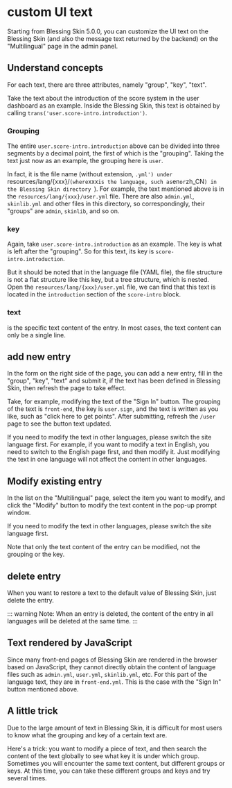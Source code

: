 # custom UI text

Starting from Blessing Skin 5.0.0, you can customize the UI text on the Blessing Skin (and also the message text returned by the backend) on the "Multilingual" page in the admin panel.

## Understand concepts

For each text, there are three attributes, namely "group", "key", "text".

Take the text about the introduction of the score system in the user dashboard as an example. Inside the Blessing Skin, this text is obtained by calling `trans('user.score-intro.introduction')`.

### Grouping

The entire `user.score-intro.introduction` above can be divided into three segments by a decimal point, the first of which is the "grouping". Taking the text just now as an example, the grouping here is `user`.

In fact, it is the file name (without extension, `.yml') under `resources/lang/{xxx}/` (where `xxx` is the language, such as `en` or `zh_CN`) in the Blessing Skin directory `).
For example, the text mentioned above is in the `resources/lang/{xxx}/user.yml` file.
There are also `admin.yml`, `skinlib.yml` and other files in this directory, so correspondingly, their "groups" are `admin`, `skinlib`, and so on.

### key

Again, take `user.score-intro.introduction` as an example. The key is what is left after the "grouping".
So for this text, its key is `score-intro.introduction`.

But it should be noted that in the language file (YAML file), the file structure is not a flat structure like this key, but a tree structure, which is nested.
Open the `resources/lang/{xxx}/user.yml` file, we can find that this text is located in the `introduction` section of the `score-intro` block.

### text

is the specific text content of the entry. In most cases, the text content can only be a single line.

## add new entry

In the form on the right side of the page, you can add a new entry, fill in the "group", "key", "text" and submit it, if the text has been defined in Blessing Skin, then refresh the page to take effect.

Take, for example, modifying the text of the "Sign In" button. The grouping of the text is `front-end`, the key is `user.sign`, and the text is written as you like, such as "click here to get points".
After submitting, refresh the `/user` page to see the button text updated.

If you need to modify the text in other languages, please switch the site language first. For example, if you want to modify a text in English, you need to switch to the English page first, and then modify it.
Just modifying the text in one language will not affect the content in other languages.

## Modify existing entry

In the list on the "Multilingual" page, select the item you want to modify, and click the "Modify" button to modify the text content in the pop-up prompt window.

If you need to modify the text in other languages, please switch the site language first.

Note that only the text content of the entry can be modified, not the grouping or the key.

## delete entry

When you want to restore a text to the default value of Blessing Skin, just delete the entry.

::: warning
Note: When an entry is deleted, the content of the entry in all languages ​​will be deleted at the same time.
:::

## Text rendered by JavaScript

Since many front-end pages of Blessing Skin are rendered in the browser based on JavaScript, they cannot directly obtain the content of language files such as `admin.yml`, `user.yml`, `skinlib.yml`, etc.
For this part of the language text, they are in `front-end.yml`. This is the case with the "Sign In" button mentioned above.

## A little trick

Due to the large amount of text in Blessing Skin, it is difficult for most users to know what the grouping and key of a certain text are.

Here's a trick: you want to modify a piece of text, and then search the content of the text globally to see what key it is under which group.
Sometimes you will encounter the same text content, but different groups or keys. At this time, you can take these different groups and keys and try several times.